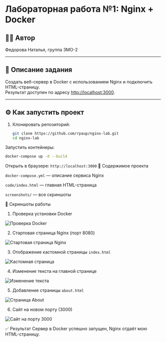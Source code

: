 # Лабораторная работа №1: Nginx + Docker

## 👩‍💻 Автор
Федорова Наталья, группа 3МО-2

---

## 📌 Описание задания
Создать веб-сервер в Docker с использованием Nginx и подключить HTML-страницу.  
Результат доступен по адресу [http://localhost:3000](http://localhost:3000).

---

## ⚙️ Как запустить проект

1. Клонировать репозиторий:
   ```bash
   git clone https://github.com/rpaup/nginx-lab.git
   cd nginx-lab
Запустить контейнеры:
```bash
docker-compose up -d --build
```
Открыть в браузере:
```http://localhost:3000```
📂 Содержимое проекта

```docker-compose.yml``` — описание сервиса Nginx

```code/index.html``` — главная HTML-страница

```screenshots/``` — все скриншоты

📸 Скриншоты работы

1. Проверка установки Docker

![Проверка Docker](screenshots/01_docker_version.png)

2. Стартовая страница Nginx (порт 8080)

![Стартовая страница Nginx](screenshots/02_nginx_welcome_page.png)

3. Отображение кастомной страницы `index.html`

![Кастомная страница](screenshots/03_custom_html_page.png)

4. Изменение текста на главной странице

![Изменение текста](screenshots/04_text_changed.png)

5. Добавление страницы `about.html`

![Страница About](screenshots/05_about_page.png)

6. Сайт на новом порту (3000)

![Сайт на порту 3000](screenshots/06_port_changed.png)

✅ Результат
Сервер в Docker успешно запущен, Nginx отдаёт мою HTML-страницу.
